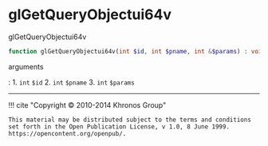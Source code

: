 # glGetQueryObjectui64v
glGetQueryObjectui64v

```php
function glGetQueryObjectui64v(int $id, int $pname, int &$params) : void
```



arguments

:    1. `int` `$id` 
    2. `int` `$pname` 
    3. `int` `$params` 



---
     

!!! cite "Copyright © 2010-2014 Khronos Group"

    This material may be distributed subject to the terms and conditions set forth in the Open Publication License, v 1.0, 8 June 1999. https://opencontent.org/openpub/.